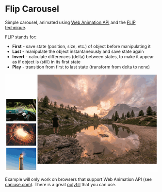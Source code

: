 # Flip Carousel

Simple carousel, animated using [Web Animation API](https://developer.mozilla.org/en-US/docs/Web/API/Web_Animations_API) and the [FLIP technique](https://css-tricks.com/animating-layouts-with-the-flip-technique).

FLIP stands for:
* **First** - save state (position, size, etc.) of object before manipulating it
* **Last** - manipulate the object instantaneously and save state again
* **Invert** - calculate differences (delta) between states, to make it appear as if object is (still) in its first state
* **Play** - transition from first to last state (transform from delta to none)

![Flip Carousel Demo](flip-carousel-demo.gif?raw=true)

Example will only work on browsers that support Web Animation API (see [caniuse.com](https://caniuse.com/#feat=web-animation)). There is a great [polyfill](https://github.com/web-animations/web-animations-js) that you can use.

